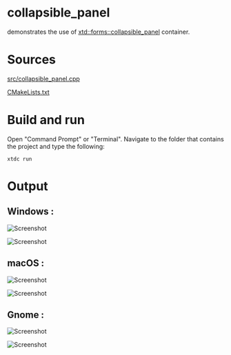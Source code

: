 # collapsible_panel

demonstrates the use of [xtd::forms::collapsible_panel](../../../../src/xtd_forms/include/xtd/forms/collapsible_panel.hpp) container.

# Sources

[src/collapsible_panel.cpp](src/collapsible_panel.cpp)

[CMakeLists.txt](CMakeLists.txt)

# Build and run

Open "Command Prompt" or "Terminal". Navigate to the folder that contains the project and type the following:

```shell
xtdc run
```

# Output

## Windows :

![Screenshot](../../../../docs/pictures/examples/collapsible_panel_w.png)

![Screenshot](../../../../docs/pictures/examples/collapsible_panel_wd.png)

## macOS :

![Screenshot](../../../../docs/pictures/examples/collapsible_panel_m.png)

![Screenshot](../../../../docs/pictures/examples/collapsible_panel_md.png)

## Gnome :

![Screenshot](../../../../docs/pictures/examples/collapsible_panel_g.png)

![Screenshot](../../../../docs/pictures/examples/collapsible_panel_gd.png)
